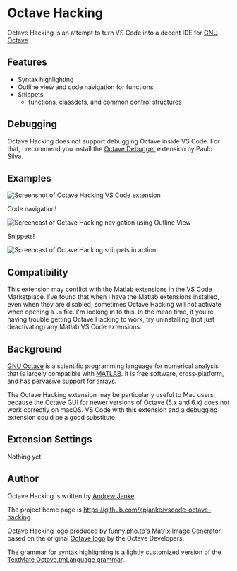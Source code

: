 # Octave Hacking

Octave Hacking is an attempt to turn VS Code into a decent IDE for [GNU Octave](https://www.gnu.org/software/octave/).

## Features

* Syntax highlighting
* Outline view and code navigation for functions
* Snippets
  * functions, classdefs, and common control structures

## Debugging

Octave Hacking does not support debugging Octave inside VS Code.
For that, I recommend you install the [Octave Debugger](https://marketplace.visualstudio.com/items?itemName=paulosilva.vsc-octave-debugger) extension by Paulo Silva.

## Examples

![Screenshot of Octave Hacking VS Code extension](images/screenshot.png)

Code navigation!

![Screencast of Octave Hacking navigation using Outline View](https://github.com/apjanke/vscode-octave-hacking/raw/master/site-assets/outline-navigation.gif)

Snippets!

![Screencast of Octave Hacking snippets in action](https://github.com/apjanke/vscode-octave-hacking/raw/master/site-assets/snippets.gif)

## Compatibility

This extension may conflict with the Matlab extensions in the VS Code Marketplace.
I’ve found that when I have the Matlab extensions installed, even when they are disabled, sometimes Octave Hacking will not activate when opening a `.m` file.
I'm looking in to this.
In the mean time, if you’re having trouble getting Octave Hacking to work, try uninstalling (not just deactivating) any Matlab VS Code extensions.

## Background

[GNU Octave](https://www.gnu.org/software/octave/) is a scientific programming language for numerical analysis that is largely compatible with [MATLAB](https://www.mathworks.com/products/matlab.html). It is free software, cross-platform, and has pervasive support for arrays.

The Octave Hacking extension may be particularly useful to Mac users, because the Octave GUI for newer versions of Octave (5.x and 6.x) does not work correctly on macOS. VS Code with this extension and a debugging extension could be a good substitute.

## Extension Settings

Nothing yet.

## Author

Octave Hacking is written by [Andrew Janke](https://apjanke.net).

The project home page is <https://github.com/apjanke/vscode-octave-hacking>.

Octave Hacking logo produced by [funny.pho.to's Matrix Image Generator](http://funny.pho.to/matrix-image-generator), based on the original [Octave logo](https://www.gnu.org/software/octave/img/octave-logo.svg) by the Octave Developers.

The grammar for syntax highlighting is a lightly customized version of the [TextMate Octave.tmLanguage grammar](https://github.com/textmate/matlab.tmbundle/blob/master/Syntaxes/Octave.tmLanguage).
